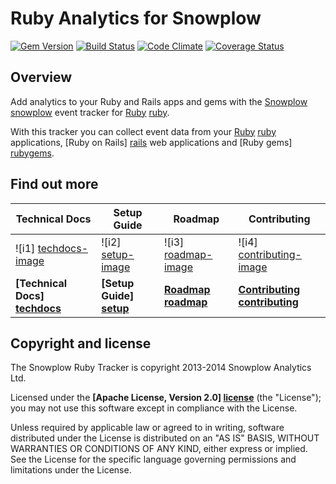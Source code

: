 # Ruby Analytics for Snowplow 
[![Gem Version](https://badge.fury.io/rb/snowplow-tracker.svg)](http://badge.fury.io/rb/snowplow-tracker)
[![Build Status](https://travis-ci.org/snowplow/snowplow-ruby-tracker.png)](https://travis-ci.org/snowplow/snowplow-ruby-tracker)
[![Code Climate](https://codeclimate.com/github/snowplow/snowplow-ruby-tracker.png)](https://codeclimate.com/github/snowplow/snowplow-ruby-tracker)
[![Coverage Status](https://coveralls.io/repos/snowplow/snowplow-ruby-tracker/badge.png)](https://coveralls.io/r/snowplow/snowplow-ruby-tracker)

## Overview

Add analytics to your Ruby and Rails apps and gems with the [Snowplow] [snowplow] event tracker for [Ruby] [ruby].

With this tracker you can collect event data from your [Ruby] [ruby] applications, [Ruby on Rails] [rails] web applications and [Ruby gems] [rubygems].

## Find out more

| Technical Docs                  | Setup Guide               | Roadmap                 | Contributing                      |
|---------------------------------|---------------------------|-------------------------|-----------------------------------|
| ![i1] [techdocs-image]          | ![i2] [setup-image]       | ![i3] [roadmap-image]   | ![i4] [contributing-image]        |
| **[Technical Docs] [techdocs]** | **[Setup Guide] [setup]** | **[Roadmap] [roadmap]** | **[Contributing] [contributing]** |

## Copyright and license

The Snowplow Ruby Tracker is copyright 2013-2014 Snowplow Analytics Ltd.

Licensed under the **[Apache License, Version 2.0] [license]** (the "License");
you may not use this software except in compliance with the License.

Unless required by applicable law or agreed to in writing, software
distributed under the License is distributed on an "AS IS" BASIS,
WITHOUT WARRANTIES OR CONDITIONS OF ANY KIND, either express or implied.
See the License for the specific language governing permissions and
limitations under the License.

[ruby]: xxx
[rails]: xxx
[rubygems]: xxx

[snowplow]: http://snowplowanalytics.com

[techdocs-image]: https://d3i6fms1cm1j0i.cloudfront.net/github/images/techdocs.png
[setup-image]: https://d3i6fms1cm1j0i.cloudfront.net/github/images/setup.png
[roadmap-image]: https://d3i6fms1cm1j0i.cloudfront.net/github/images/roadmap.png
[contributing-image]: https://d3i6fms1cm1j0i.cloudfront.net/github/images/contributing.png

[techdocs]: https://github.com/snowplow/snowplow/wiki/Ruby-Tracker
[setup]: https://github.com/snowplow/snowplow/wiki/Ruby-Tracker-Setup
[roadmap]: https://github.com/snowplow/snowplow/wiki/Ruby-Tracker-Roadmap
[contributing]: https://github.com/snowplow/snowplow/wiki/Ruby-Tracker-Contributing

[license]: http://www.apache.org/licenses/LICENSE-2.0

